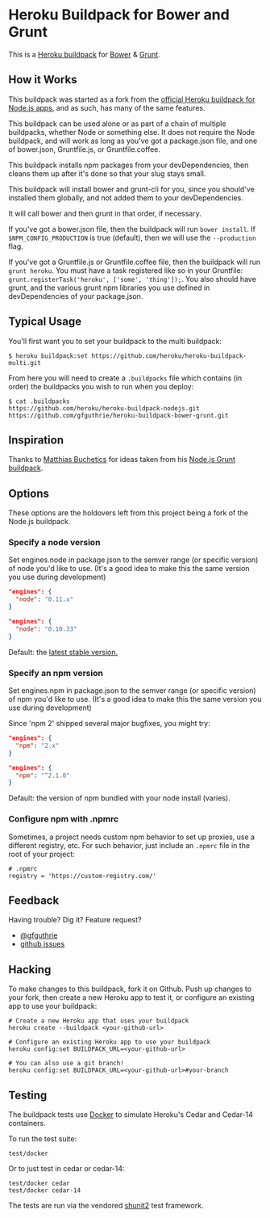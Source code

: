 # Heroku Buildpack for Bower and Grunt

This is a [Heroku buildpack](http://devcenter.heroku.com/articles/buildpacks) for [Bower](http://bower.io) & [Grunt](http://gruntjs.com).

## How it Works

This buildpack was started as a fork from the [official Heroku buildpack for Node.js apps](https://github.com/heroku/heroku-buildpack-nodejs), and as such, has many of the same features.

This buildpack can be used alone or as part of a chain of multiple buildpacks, whether Node or something else.
It does not require the Node buildpack, and will work as long as you've got a package.json file, and one of bower.json, Gruntfile.js, or Gruntfile.coffee.

This buildpack installs npm packages from your devDependencies, then cleans them up after it's done so that your slug stays small.

This buildpack will install bower and grunt-cli for you, since you should've installed them globally, and not added them to your devDependencies.

It will call bower and then grunt in that order, if necessary.

If you've got a bower.json file, then the buildpack will run `bower install`.
If `$NPM_CONFIG_PRODUCTION` is true (default), then we will use the `--production` flag.

If you've got a Gruntfile.js or Gruntfile.coffee file, then the buildpack will run `grunt heroku`.
You must have a task registered like so in your Gruntfile: `grunt.registerTask('heroku', ['some', 'thing']);`.
You also should have grunt, and the various grunt npm libraries you use defined in devDependencies of your package.json.

## Typical Usage

You'll first want you to set your buildpack to the multi buildpack:

    $ heroku buildpack:set https://github.com/heroku/heroku-buildpack-multi.git

From here you will need to create a `.buildpacks` file which contains (in order) the buildpacks you wish to run when you deploy:

    $ cat .buildpacks
    https://github.com/heroku/heroku-buildpack-nodejs.git
    https://github.com/gfguthrie/heroku-buildpack-bower-grunt.git

## Inspiration

Thanks to [Matthias Buchetics](https://github.com/mbuchetics) for ideas taken from his [Node.js Grunt buildpack](https://github.com/mbuchetics/heroku-buildpack-nodejs-grunt).

## Options

These options are the holdovers left from this project being a fork of the Node.js buildpack.

### Specify a node version

Set engines.node in package.json to the semver range
(or specific version) of node you'd like to use.
(It's a good idea to make this the same version you use during development)

```json
"engines": {
  "node": "0.11.x"
}
```

```json
"engines": {
  "node": "0.10.33"
}
```

Default: the
[latest stable version.](http://semver.io/node)

### Specify an npm version

Set engines.npm in package.json to the semver range
(or specific version) of npm you'd like to use.
(It's a good idea to make this the same version you use during development)

Since 'npm 2' shipped several major bugfixes, you might try:

```json
"engines": {
  "npm": "2.x"
}
```

```json
"engines": {
  "npm": "^2.1.0"
}
```

Default: the version of npm bundled with your node install (varies).

### Configure npm with .npmrc

Sometimes, a project needs custom npm behavior to set up proxies,
use a different registry, etc. For such behavior,
just include an `.npmrc` file in the root of your project:

```
# .npmrc
registry = 'https://custom-registry.com/'
```

## Feedback

Having trouble? Dig it? Feature request?

- [@gfguthrie](http://twitter.com/gfguthrie)
- [github issues](https://github.com/gfguthrie/heroku-buildpack-bower-grunt/issues)

## Hacking

To make changes to this buildpack, fork it on Github. Push up changes to your fork, then create a new Heroku app to test it, or configure an existing app to use your buildpack:

```
# Create a new Heroku app that uses your buildpack
heroku create --buildpack <your-github-url>

# Configure an existing Heroku app to use your buildpack
heroku config:set BUILDPACK_URL=<your-github-url>

# You can also use a git branch!
heroku config:set BUILDPACK_URL=<your-github-url>#your-branch
```

## Testing

The buildpack tests use [Docker](https://www.docker.com/) to simulate
Heroku's Cedar and Cedar-14 containers.

To run the test suite:

```
test/docker
```

Or to just test in cedar or cedar-14:

```
test/docker cedar
test/docker cedar-14
```

The tests are run via the vendored [shunit2](http://shunit2.googlecode.com/svn/trunk/source/2.1/doc/shunit2.html)
test framework.

